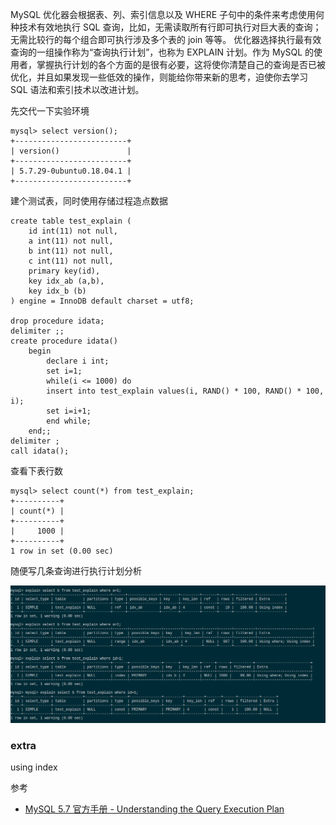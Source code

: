 MySQL 优化器会根据表、列、索引信息以及 WHERE 子句中的条件来考虑使用何种技术有效地执行 SQL 查询，比如，无需读取所有行即可执行对巨大表的查询； 无需比较行的每个组合即可执行涉及多个表的 join 等等。 优化器选择执行最有效查询的一组操作称为“查询执行计划”，也称为 EXPLAIN 计划。作为 MySQL 的使用者，掌握执行计划的各个方面的是很有必要，这将使你清楚自己的查询是否已被优化，并且如果发现一些低效的操作，则能给你带来新的思考，迫使你去学习 SQL 语法和索引技术以改进计划。

先交代一下实验环境

```mysql
mysql> select version();
+-------------------------+
| version()               |
+-------------------------+
| 5.7.29-0ubuntu0.18.04.1 |
+-------------------------+
```

建个测试表，同时使用存储过程造点数据

```mysql
create table test_explain (
	id int(11) not null,
    a int(11) not null,
    b int(11) not null,
    c int(11) not null,
    primary key(id),
    key idx_ab (a,b),
    key idx_b (b)
) engine = InnoDB default charset = utf8;

drop procedure idata;
delimiter ;;
create procedure idata()
    begin
        declare i int;
        set i=1;
        while(i <= 1000) do
        insert into test_explain values(i, RAND() * 100, RAND() * 100, i);
        set i=i+1;
        end while;
    end;;
delimiter ;
call idata();
```

查看下表行数

```mysql
mysql> select count(*) from test_explain;
+----------+
| count(*) |
+----------+
|     1000 |
+----------+
1 row in set (0.00 sec)
```

随便写几条查询进行执行计划分析

![img](./using_case.png)



### extra

using index



参考

- [MySQL 5.7 官方手册 - Understanding the Query Execution Plan](https://dev.mysql.com/doc/refman/5.7/en/execution-plan-information.html)
